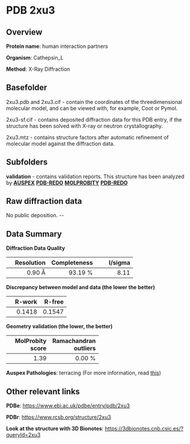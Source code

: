 # PDB 2xu3

## Overview

**Protein name**: human interaction partners

**Organism**: Cathepsin_L

**Method**: X-Ray Diffraction

## Basefolder

2xu3.pdb and 2xu3.cif - contain the coordinates of the threedimensional molecular model, and can be viewed with, for example, Coot or Pymol.

2xu3-sf.cif - contains deposited diffraction data for this PDB entry, if the structure has been solved with X-ray or neutron crystallography.

2xu3.mtz - contains structure factors after automatic refinement of molecular model against the diffraction data.

## Subfolders





**validation** - contains validation reports. This structure has been analyzed by [**AUSPEX**](https://github.com/thorn-lab/coronavirus_structural_task_force/tree/master/pdb/human_interaction_partners/Cathepsin_L/2xu3/validation/auspex) [**PDB-REDO**](https://github.com/thorn-lab/coronavirus_structural_task_force/tree/master/pdb/human_interaction_partners/Cathepsin_L/2xu3/validation/pdb-redo) [**MOLPROBITY**](https://github.com/thorn-lab/coronavirus_structural_task_force/tree/master/pdb/human_interaction_partners/Cathepsin_L/2xu3/validation/molprobity) [**PDB-REDO**](https://github.com/thorn-lab/coronavirus_structural_task_force/blob/master/pdb/human_interaction_partners/Cathepsin_L/2xu3/validation/Xtriage_output.log) 

## Raw diffraction data

No public deposition. --<br> 

## Data Summary
**Diffraction Data Quality**

|   | Resolution | Completeness| I/sigma |
|---|-------------:|----------------:|--------------:|
|   |0.90 Å|93.19 %|<img width=50/>8.11 |

**Discrepancy between model and data (the lower the better)**

|   | **R-work**| **R-free**   
|---|-------------:|----------------:|           
||  0.1418|  0.1547|

**Geometry validation (the lower, the better)**

|   |**MolProbity<br>score**| **Ramachandran<br>outliers** 
|---|-------------:|----------------:|
||  1.39|  0.00 %|

**Auspex Pathologies**: terracing (For more information, read [this](https://github.com/thorn-lab/coronavirus_structural_task_force/blob/master/pdb/human_interaction_partners/Cathepsin_L/2xu3/validation/auspex/2xu3_auspex_comments.txt))

 



## Other relevant links 
**PDBe**:  https://www.ebi.ac.uk/pdbe/entry/pdb/2xu3
 
**PDBr**: https://www.rcsb.org/structure/2xu3 

**Look at the structure with 3D Bionotes**: https://3dbionotes.cnb.csic.es/?queryId=2xu3

